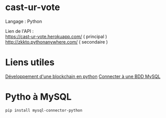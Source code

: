 # cast-ur-vote

Langage : Python

Lien de l'API : </br>
https://cast-ur-vote.herokuapp.com/ ( principal )</br>
http://zkkto.pythonanywhere.com/ ( secondaire )

# Liens utiles
[Développement d'une blockchain en python](https://medium.com/coinmonks/python-tutorial-build-a-blockchain-713c706f6531)
[Connecter à une BDD MySQL](https://pynative.com/python-mysql-database-connection/#h-how-to-connect-mysql-database-in-python)

# Pytho à MySQL
``` 
pip install mysql-connector-python
```

